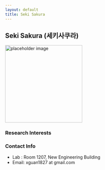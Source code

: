 ```yaml
---
layout: default
title: Seki Sakura
---
```


## Seki Sakura (세키사쿠라)
<img src="{{ site.baseurl }}/assets/img/profile/profile_placeholder.jpg" alt="placeholder image" style="width: 250px; height: 250px; object-fit: cover;">

### Research Interests

### Contact Info
* Lab : Room 1207, New Engineering Building
* Email:  xguan1827 at gmail.com


